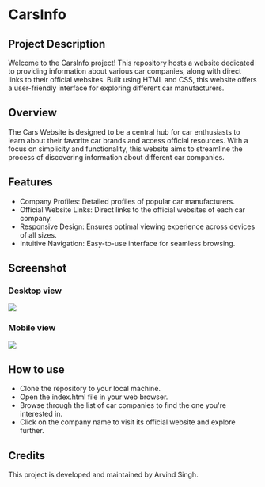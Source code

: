 # CarsInfo
## Project Description
Welcome to the CarsInfo project! This repository hosts a website dedicated to providing information about various car companies, along with direct links to their official websites. Built using HTML and CSS, this website offers a user-friendly interface for exploring different car manufacturers.

## Overview
The Cars Website is designed to be a central hub for car enthusiasts to learn about their favorite car brands and access official resources. With a focus on simplicity and functionality, this website aims to streamline the process of discovering information about different car companies.

## Features
* Company Profiles: Detailed profiles of popular car manufacturers.
* Official Website Links: Direct links to the official websites of each car company.
* Responsive Design: Ensures optimal viewing experience across devices of all sizes.
* Intuitive Navigation: Easy-to-use interface for seamless browsing.

## Screenshot
### Desktop view
<img src="../main/Images/desktop_view.jpeg">

### Mobile view
<img src="../main/Images/mobile_view.jpg">

## How to use
* Clone the repository to your local machine.
* Open the index.html file in your web browser.
* Browse through the list of car companies to find the one you're interested in.
* Click on the company name to visit its official website and explore further.

## Credits
This project is developed and maintained by Arvind Singh.
